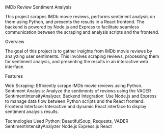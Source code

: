 IMDb Review Sentiment Analysis


This project scrapes IMDb movie reviews, performs sentiment analysis on them using Python, and presents the results in a React frontend. The backend is powered by Node.js and Express to facilitate seamless communication between the scraping and analysis scripts and the frontend.

Overview

The goal of this project is to gather insights from IMDb movie reviews by analyzing user sentiments. This involves scraping reviews, processing them for sentiment analysis, and presenting the results in an interactive web interface.

Features

Web Scraping: Efficiently scrape IMDb movie reviews using Python.
Sentiment Analysis: Analyze the sentiments of reviews using the VADER SentimentIntensityAnalyzer.
Backend Integration: Use Node.js and Express to manage data flow between Python scripts and the React frontend.
Frontend Interface: Interactive and dynamic React interface to display sentiment analysis results.


Technologies Used
Python: BeautifulSoup, Requests, VADER SentimentIntensityAnalyzer
Node.js
Express.js
React
